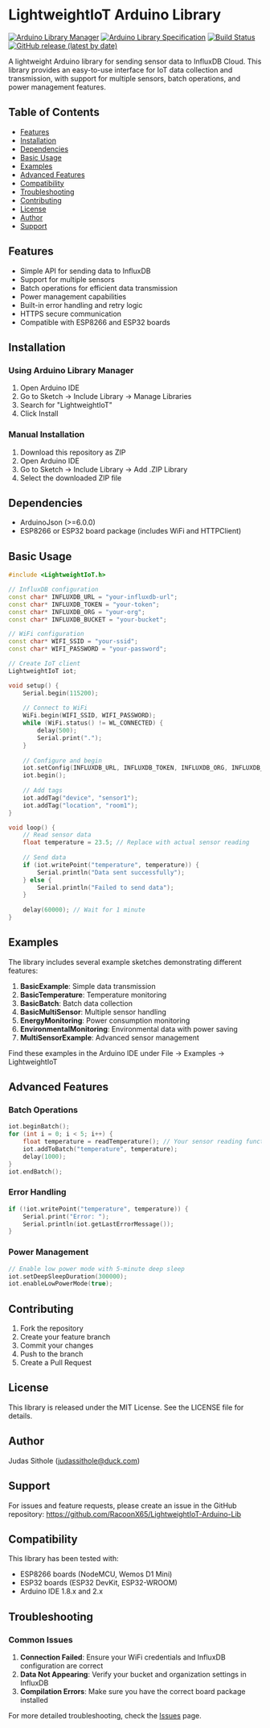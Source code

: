 
# LightweightIoT Arduino Library

[![Arduino Library Manager](https://www.ardu-badge.com/badge/LightweightIoT.svg)](https://www.ardu-badge.com/LightweightIoT)
[![Arduino Library Specification](https://img.shields.io/badge/Arduino%20Library%20Specification-1.5-blue)](https://arduino.github.io/arduino-cli/latest/library-specification/)
[![Build Status](https://github.com/RacoonX65/LightweightIoT-Arduino-Lib/actions/workflows/arduino-lint.yml/badge.svg)](https://github.com/RacoonX65/LightweightIoT-Arduino-Lib/actions)
[![GitHub release (latest by date)](https://img.shields.io/github/v/release/RacoonX65/LightweightIoT-Arduino-Lib)](https://github.com/RacoonX65/LightweightIoT-Arduino-Lib/releases)

A lightweight Arduino library for sending sensor data to InfluxDB Cloud. This library provides an easy-to-use interface for IoT data collection and transmission, with support for multiple sensors, batch operations, and power management features.

## Table of Contents
- [Features](#features)
- [Installation](#installation)
- [Dependencies](#dependencies)
- [Basic Usage](#basic-usage)
- [Examples](#examples)
- [Advanced Features](#advanced-features)
- [Compatibility](#compatibility)
- [Troubleshooting](#troubleshooting)
- [Contributing](#contributing)
- [License](#license)
- [Author](#author)
- [Support](#support)

## Features

- Simple API for sending data to InfluxDB
- Support for multiple sensors
- Batch operations for efficient data transmission
- Power management capabilities
- Built-in error handling and retry logic
- HTTPS secure communication
- Compatible with ESP8266 and ESP32 boards

## Installation

### Using Arduino Library Manager
1. Open Arduino IDE
2. Go to Sketch -> Include Library -> Manage Libraries
3. Search for "LightweightIoT"
4. Click Install

### Manual Installation
1. Download this repository as ZIP
2. Open Arduino IDE
3. Go to Sketch -> Include Library -> Add .ZIP Library
4. Select the downloaded ZIP file

## Dependencies

- ArduinoJson (>=6.0.0)
- ESP8266 or ESP32 board package (includes WiFi and HTTPClient)

## Basic Usage

```cpp
#include <LightweightIoT.h>

// InfluxDB configuration
const char* INFLUXDB_URL = "your-influxdb-url";
const char* INFLUXDB_TOKEN = "your-token";
const char* INFLUXDB_ORG = "your-org";
const char* INFLUXDB_BUCKET = "your-bucket";

// WiFi configuration
const char* WIFI_SSID = "your-ssid";
const char* WIFI_PASSWORD = "your-password";

// Create IoT client
LightweightIoT iot;

void setup() {
    Serial.begin(115200);
    
    // Connect to WiFi
    WiFi.begin(WIFI_SSID, WIFI_PASSWORD);
    while (WiFi.status() != WL_CONNECTED) {
        delay(500);
        Serial.print(".");
    }
    
    // Configure and begin
    iot.setConfig(INFLUXDB_URL, INFLUXDB_TOKEN, INFLUXDB_ORG, INFLUXDB_BUCKET);
    iot.begin();
    
    // Add tags
    iot.addTag("device", "sensor1");
    iot.addTag("location", "room1");
}

void loop() {
    // Read sensor data
    float temperature = 23.5; // Replace with actual sensor reading
    
    // Send data
    if (iot.writePoint("temperature", temperature)) {
        Serial.println("Data sent successfully");
    } else {
        Serial.println("Failed to send data");
    }
    
    delay(60000); // Wait for 1 minute
}
```

## Examples

The library includes several example sketches demonstrating different features:

1. **BasicExample**: Simple data transmission
2. **BasicTemperature**: Temperature monitoring
3. **BasicBatch**: Batch data collection
4. **BasicMultiSensor**: Multiple sensor handling
5. **EnergyMonitoring**: Power consumption monitoring
6. **EnvironmentalMonitoring**: Environmental data with power saving
7. **MultiSensorExample**: Advanced sensor management

Find these examples in the Arduino IDE under File -> Examples -> LightweightIoT

## Advanced Features

### Batch Operations

```cpp
iot.beginBatch();
for (int i = 0; i < 5; i++) {
    float temperature = readTemperature(); // Your sensor reading function
    iot.addToBatch("temperature", temperature);
    delay(1000);
}
iot.endBatch();
```

### Error Handling

```cpp
if (!iot.writePoint("temperature", temperature)) {
    Serial.print("Error: ");
    Serial.println(iot.getLastErrorMessage());
}
```

### Power Management

```cpp
// Enable low power mode with 5-minute deep sleep
iot.setDeepSleepDuration(300000);
iot.enableLowPowerMode(true);
```

## Contributing

1. Fork the repository
2. Create your feature branch
3. Commit your changes
4. Push to the branch
5. Create a Pull Request

## License

This library is released under the MIT License. See the LICENSE file for details.

## Author

Judas Sithole (judassithole@duck.com)

## Support

For issues and feature requests, please create an issue in the GitHub repository:
https://github.com/RacoonX65/LightweightIoT-Arduino-Lib

## Compatibility

This library has been tested with:
- ESP8266 boards (NodeMCU, Wemos D1 Mini)
- ESP32 boards (ESP32 DevKit, ESP32-WROOM)
- Arduino IDE 1.8.x and 2.x

## Troubleshooting

### Common Issues
1. **Connection Failed**: Ensure your WiFi credentials and InfluxDB configuration are correct
2. **Data Not Appearing**: Verify your bucket and organization settings in InfluxDB
3. **Compilation Errors**: Make sure you have the correct board package installed

For more detailed troubleshooting, check the [Issues](https://github.com/RacoonX65/LightweightIoT-Arduino-Lib/issues) page.

